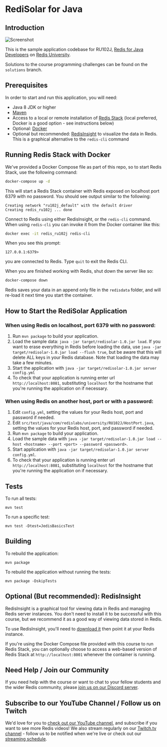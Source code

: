 # RediSolar for Java

Introduction
---

![Screenshot](screenshot.png)

This is the sample application codebase for RU102J, [Redis for Java Developers](https://university.redis.io/learningpath/kllayn0wtd847i) on [Redis University](https://university.redis.com).

Solutions to the course programming challenges can be found on the `solutions` branch.

Prerequisites
---

In order to start and run this application, you will need:

* Java 8 JDK or higher
* [Maven](https://maven.apache.org/)
* Access to a local or remote installation of [Redis Stack](https://redis.io/docs/stack/get-started/install/) (local preferred, Docker is a good option - see instructions below)
* Optional: [Docker](https://www.docker.com/get-started/)
* Optional but recommended: [RedisInsight](https://redis.com/redis-enterprise/redis-insight/) to visualize the data in Redis.  This is a graphical alternative to the `redis-cli` command

Running Redis Stack with Docker
---

We've provided a Docker Compose file as part of this repo, so to start Redis Stack, use the following command:

```bash
docker-compose up -d
```

This will start a Redis Stack container with Redis exposed on localhost port 6379 with no password.  You should see output similar to the following:

```
Creating network "ru102j_default" with the default driver
Creating redis_ru102j ... done
```

Connect to Redis using either RedisInsight, or the `redis-cli` command.  When using `redis-cli` you can invoke it from the Docker container like this:

```bash
docker exec -it redis_ru102j redis-cli
```

When you see this prompt:

```
127.0.0.1:6379>
```

you are connected to Redis.  Type `quit` to exit the Redis CLI.

When you are finished working with Redis, shut down the server like so:

```bash
docker-compose down
```

Redis saves your data in an append only file in the `redisdata` folder, and will re-load it next time you start the container.

How to Start the RediSolar Application
---

### When using Redis on localhost, port 6379 with no password:

1. Run `mvn package` to build your application.
2. Load the sample data: `java -jar target/redisolar-1.0.jar load`.  If you want to erase everything in Redis before loading the data, use `java -jar target/redisolar-1.0.jar load --flush true`, but be aware that this will delete ALL keys in your Redis database.  Note that loading the data may take a few minutes.
3. Start the application with `java -jar target/redisolar-1.0.jar server config.yml`
4. To check that your application is running enter url `http://localhost:8081`, substituting `localhost` for the hostname that you're running the application on if necessary.

### When using Redis on another host, port or with a password:

1. Edit `config.yml`, setting the values for your Redis host, port and password if needed.
2. Edit `src/test/java/com/redislabs/university/RU102J/HostPort.java`, setting the values for your Redis host, port, and password if needed.
3. Run `mvn package` to build your application.
4. Load the sample data with `java -jar target/redisolar-1.0.jar load --host <hostname> --port <port> --password <password>`.
5. Start application with `java -jar target/redisolar-1.0.jar server config.yml`.
6. To check that your application is running enter url `http://localhost:8081`, substituting `localhost` for the hostname that you're running the application on if necessary.

Tests
---

To run all tests:

```
mvn test
```

To run a specific test:

```
mvn test -Dtest=JedisBasicsTest
```

Building
---

To rebuild the application:

```
mvn package
```

To rebuild the application without running the tests:

```
mvn package -DskipTests 
```

Optional (But recommended): RedisInsight
---

RedisInsight is a graphical tool for viewing data in Redis and managing Redis server instances.  You don't need to install it to be successful with this course, but we recommend it as a good way of viewing data stored in Redis.

To use RedisInsight, you'll need to [download it](https://redis.io/docs/ui/insight/) then point it at your Redis instance.

If you're using the Docker Compose file provided with this course to run Redis Stack, you can optionally choose to access a web-based version of Redis Stack at `http://localhost:8001` whenever the container is running.

Need Help / Join our Community
---

If you need help with the course or want to chat to your fellow students and the wider Redis community, please [join us on our Discord server](https://discord.gg/jucCB8h).

Subscribe to our YouTube Channel / Follow us on Twitch
---

We'd love for you to [check out our YouTube channel](https://youtube.com/redisinc), and subscribe if you want to see more Redis videos!  We also stream regularly on our [Twitch.tv channel](https://www.twitch.tv/redisinc) - follow us to be notified when we're live or check out our [streaming schedule](https://developer.redis.com/redis-live).
